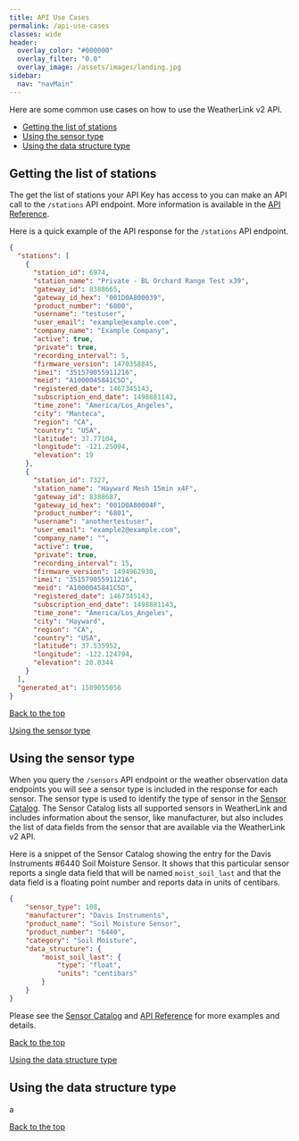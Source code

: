 ```yaml
---
title: API Use Cases
permalink: /api-use-cases
classes: wide
header:
  overlay_color: "#000000"
  overlay_filter: "0.0"
  overlay_image: /assets/images/landing.jpg
sidebar:
  nav: "navMain"
---
```


<a name="top"></a>

Here are some common use cases on how to use the WeatherLink v2 API.

- [Getting the list of stations](#getting-the-list-of-stations)
- [Using the sensor type](#using-the-sensor-type)
- [Using the data structure type](#using-the-data-structure-type)

<a name="getting-the-list-of-stations"></a>
## Getting the list of stations

The get the list of stations your API Key has access to you can make an API call to the `/stations` API endpoint. More information is available in the [API Reference](api-reference).

Here is a quick example of the API response for the `/stations` API endpoint.

```json
{
  "stations": [
    {
      "station_id": 6974,
      "station_name": "Private - BL Orchard Range Test x39",
      "gateway_id": 8388665,
      "gateway_id_hex": "001D0A800039",
      "product_number": "6800",
      "username": "testuser",
      "user_email": "example@example.com",
      "company_name": "Example Company",
      "active": true,
      "private": true,
      "recording_interval": 5,
      "firmware_version": 1470358845,
      "imei": "351579055911216",
      "meid": "A1000045841C5D",
      "registered_date": 1467345143,
      "subscription_end_date": 1498881143,
      "time_zone": "America/Los_Angeles",
      "city": "Manteca",
      "region": "CA",
      "country": "USA",
      "latitude": 37.77104,
      "longitude": -121.25094,
      "elevation": 19
    },
    {
      "station_id": 7327,
      "station_name": "Hayward Mesh 15min x4F",
      "gateway_id": 8388687,
      "gateway_id_hex": "001D0A80004F",
      "product_number": "6801",
      "username": "anothertestuser",
      "user_email": "example2@example.com",
      "company_name": "",
      "active": true,
      "private": true,
      "recording_interval": 15,
      "firmware_version": 1494962930,
      "imei": "351579055911216",
      "meid": "A1000045841C5D",
      "registered_date": 1467345143,
      "subscription_end_date": 1498881143,
      "time_zone": "America/Los_Angeles",
      "city": "Hayward",
      "region": "CA",
      "country": "USA",
      "latitude": 37.535952,
      "longitude": -122.124794,
      "elevation": 20.0344
    }
  ],
  "generated_at": 1509055056
}
```

[Back to the top](#top)

<a href="#using-the-sensor-type">Using the sensor type</a>
## Using the sensor type

When you query the `/sensors` API endpoint or the weather observation data endpoints you will see a sensor type is included in the response for each sensor. The sensor type is used to identify the type of sensor in the [Sensor Catalog](sensor-catalog). The Sensor Catalog lists all supported sensors in WeatherLink and includes information about the sensor, like manufacturer, but also includes the list of data fields from the sensor that are available via the WeatherLink v2 API.

Here is a snippet of the Sensor Catalog showing the entry for the Davis Instruments #6440 Soil Moisture Sensor. It shows that this particular sensor reports a single data field that will be named `moist_soil_last` and that the data field is a floating point number and reports data in units of centibars.

```json
{
    "sensor_type": 108,
    "manufacturer": "Davis Instruments",
    "product_name": "Soil Moisture Sensor",
    "product_number": "6440",
    "category": "Soil Moisture",
    "data_structure": {
        "moist_soil_last": {
            "type": "float",
            "units": "centibars"
        }
    }
}
```

Please see the [Sensor Catalog](sensor-catalog) and [API Reference](api-reference) for more examples and details.

[Back to the top](#top)

<a href="#using-the-data-structure-type">Using the data structure type</a>
## Using the data structure type

a

[Back to the top](#top)
